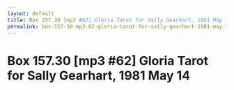 ```yaml
---
layout: default
title: Box 157.30 [mp3 #62] Gloria Tarot for Sally Gearhart, 1981 May 14
permalink: box-157-30-mp3-62-gloria-tarot-for-sally-gearhart-1981-may-14
---
```

<!-- Add an essay or interpretive material below this line,
using HTML or markdown.  Do not modify this file above this line -->
# Box 157.30 [mp3 #62] Gloria Tarot for Sally Gearhart, 1981 May 14
